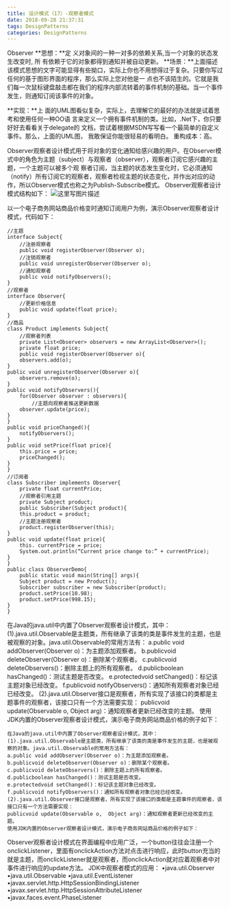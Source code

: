 ```yaml
---
title: 设计模式（17）-观察者模式
date: 2018-09-28 21:37:31
tags: DesignPatterns
categories: DesignPatterns
---
```

Observer
**思想：**定 义对象间的一种一对多的依赖关系,当一个对象的状态发生改变时, 所 有依赖于它的对象都得到通知并被自动更新。
**场景：**上面描述该模式思想的文字可能显得有些拗口，实际上你也不用想得过于复杂。只要你写过任何的基于图形界面的程序，那么实际上您对他是一 点也不该陌生的。它就是我们每一次鼠标键盘敲击都在我们的程序内部流转着的事件机制的基础。当一个事件发生，则通知订阅该事件的对象。
<!-- more -->
**实现：**上 面的UML图看似复杂，实际上，去理解它的最好的办法就是试着思考和使用任何一种OO语 言来定义一个拥有事件机制的类。比如，.Net下，你只要好好去看看关于delegate的 文档，尝试着根据MSDN写写看一个最简单的自定义事件。那么，上面的UML图， 我敢保证你能很轻易的看明白。
重构成本：高。

Observer观察者设计模式用于将对象的变化通知给感兴趣的用户。在Observer模式中的角色为主题（subject）与观察者（observer），观察者订阅它感兴趣的主题，一个主题可以被多个观 察者订阅，当主题的状态发生变化时，它必须通知（notify）所有订阅它的观察者，观察者检视主题的状态变化，并作出对应的动作，所以Observer模式也称之为Publish-Subscribe模式。 Observer观察者设计模式结构如下：
![这里写图片描述](20161027184708005.png)

以一个电子商务网站商品价格变时通知订阅用户为例，演示Observer观察者设计模式，代码如下：

```
//主题
interface Subject{
	//注册观察者
	public void registerObserver(Observer o);
	//注销观察者
	public void unregisterObserver(Observer o);
	//通知观察者
	public void notifyObservers();
}
//观察者
interface Observer{
	//更新价格信息
	public void update(float price);
}
//商品
class Product implements Subject{
	//观察者列表
	private List<Observer> observers = new ArrayList<Observer>();
	private float price;
	public void registerObserver(Observer o){
	observers.add(o);
}
public void unregisterObserver(Observer o){
	observers.remove(o);
}
public void notifyObservers(){
	for(Observer observer : observers){
		//主题向观察者推送更新数据
	observer.update(price);
}
}
public void priceChanged(){
	notifyObservers();
}
public void setPrice(float price){
	this.price = price;
	priceChanged();
}
}
//订阅者
class Subscriber implements Observer{
	private float currentPrice;
	//观察者引用主题
	private Subject product;
	public Subscriber(Subject product){
	this.product = product;
	//主题注册观察者
	product.registerObserver(this);
}
public void update(float price){
	this. currentPrice = price;
	System.out.println(“Current price change to:” + currentPrice);
}
}
public class ObserverDemo{
	public static void main(String[] args){
	Subject product = new Product();
	Subscriber subscriber = new Subscriber(product);
	product.setPrice(10.98);
	product.setPrice(998.15);
}
}
```
在Java的java.util中内置了Observer观察者设计模式，其中：
(1).java.util.Observable是主题类，所有继承了该类的类是事件发生的主题，也是被观察的对象。java.util.Observable的常用方法有：
a.public void addObserver(Observer o)：为主题添加观察者。
b.publicvoid deleteObserver(Observer o)：删除某个观察者。
c.publicvoid deleteObservers()：删除主题上的所有观察者。
d.publicboolean hasChanged()：测试主题是否改变。
e.protectedvoid setChanged()：标记该主题对象已经改变。
f.publicvoid notifyObservers()：通知所有观察者对象已经已经改变。
(2).java.util.Observer接口是观察者，所有实现了该接口的类都是主题事件的观察者，该接口只有一个方法需要实现：
publicvoid update(Observable o,  Object arg)：通知观察者更新已经改变的主题。
使用JDK内置的Observer观察者设计模式，演示电子商务网站商品价格的例子如下：

```
在Java的java.util中内置了Observer观察者设计模式，其中：
(1).java.util.Observable是主题类，所有继承了该类的类是事件发生的主题，也是被观察的对象。java.util.Observable的常用方法有：
a.public void addObserver(Observer o)：为主题添加观察者。
b.publicvoid deleteObserver(Observer o)：删除某个观察者。
c.publicvoid deleteObservers()：删除主题上的所有观察者。
d.publicboolean hasChanged()：测试主题是否改变。
e.protectedvoid setChanged()：标记该主题对象已经改变。
f.publicvoid notifyObservers()：通知所有观察者对象已经已经改变。
(2).java.util.Observer接口是观察者，所有实现了该接口的类都是主题事件的观察者，该接口只有一个方法需要实现：
publicvoid update(Observable o,  Object arg)：通知观察者更新已经改变的主题。
使用JDK内置的Observer观察者设计模式，演示电子商务网站商品价格的例子如下：
```
Observer观察者设计模式在界面编程中应用广泛，一个button往往会注册一个onclickListener，里面有onclickAction方法对点击进行响应，此时button充当的就是主题，而onclickListener就是观察者，而onclickAction就对应着观察者中对事件进行响应的update方法。
JDK中观察者模式的应用：
•java.util.Observer
•java.util.Observable
•java.util.EventListener
•javax.servlet.http.HttpSessionBindingListener
•javax.servlet.http.HttpSessionAttributeListener
•javax.faces.event.PhaseListener
